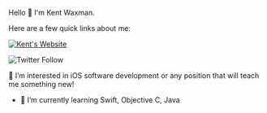 Hello 👋  I'm Kent Waxman.

Here are a few quick links about me:

<a href="http://kentwaxman.life" rel="nofollow"><img src="https://camo.githubusercontent.com/808207fa1984943b9ff561fe3c1e285d678fb69cd43e1d4ed46c1ae47ef94a7d/68747470733a2f2f696d672e736869656c64732e696f2f62616467652f506572736f6e616c5f536974652d677261793f7374796c653d666c6174266c6f676f3d676974687562266c696e6b3d5a616368456c6b696e732e6769746875622e696f2f7a656c6b696e732e636f6d" alt="Kent's Website" data-canonical-src="https://img.shields.io/badge/Personal_Site-gray?style=flat&amp;logo=github&amp;link=kawaxman.github.io/kawaxman" style="max-width: 100%;"></a>

<img alt="Twitter Follow" src="https://img.shields.io/twitter/follow/kawaxman?style=social">


 👀  I’m interested in iOS software development or any position that will teach me something new!
- 🌱 I’m currently learning Swift, Objective C, Java

<!---
kawaxman/kawaxman is a ✨ special ✨ repository because its `README.md` (this file) appears on your GitHub profile.
You can click the Preview link to take a look at your changes.
--->
